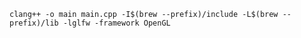 `clang++ -o main main.cpp -I$(brew --prefix)/include -L$(brew --prefix)/lib -lglfw -framework OpenGL`
